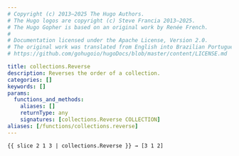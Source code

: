 ```yaml
---
# Copyright (c) 2013–2025 The Hugo Authors.
# The Hugo logos are copyright (c) Steve Francia 2013–2025.
# The Hugo Gopher is based on an original work by Renée French.
#
# Documentation licensed under the Apache License, Version 2.0.
# The original work was translated from English into Brazilian Portuguese.
# https://github.com/gohugoio/hugoDocs/blob/master/content/LICENSE.md

title: collections.Reverse
description: Reverses the order of a collection.
categories: []
keywords: []
params:
  functions_and_methods:
    aliases: []
    returnType: any
    signatures: [collections.Reverse COLLECTION]
aliases: [/functions/collections.reverse]
---
```


```go-html-template
{{ slice 2 1 3 | collections.Reverse }} → [3 1 2]
```
